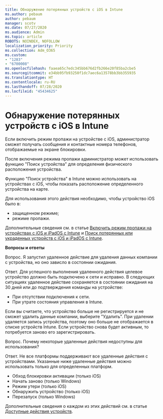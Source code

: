 ```yaml
---
title: Обнаружение потерянных устройств с iOS в Intune
ms.author: pebaum
author: pebaum
manager: scotv
ms.date: 07/27/2020
ms.audience: Admin
ms.topic: article
ROBOTS: NOINDEX, NOFOLLOW
localization_priority: Priority
ms.collection: Adm_O365
ms.custom:
- "1283"
- "6700008"
ms.openlocfilehash: faaea65c7edc345bb676d2fb266e20f85ba2cbe5
ms.sourcegitcommit: e34bb95fb93250f1dc7aec6a13578bb3bb355935
ms.translationtype: HT
ms.contentlocale: ru-RU
ms.lasthandoff: 07/28/2020
ms.locfileid: "45434625"
---
```

# <a name="locating-lost-ios-devices-with-intune"></a>Обнаружение потерянных устройств с iOS в Intune

Если включить режим пропажи на устройстве с iOS, администратор сможет получать сообщения и контактные номера телефонов, отображаемые на экране блокировки.

После включения режима пропажи администратор может использовать функцию "Поиск устройства" для определения физического расположения устройства.

Функцию "Поиск устройства" в Intune можно использовать на устройствах с iOS, чтобы показать расположение определенного устройства на карте.

Для использования этого действия необходимо, чтобы устройство iOS было в:

- защищенном режиме;
- режиме пропажи.

Дополнительные сведения см. в статье [Включить режим пропажи на устройствах с iOS и iPadOS с Intune](https://docs.microsoft.com/intune/device-lost-mode) и [Поиск потерянных или украденных устройств с iOS и iPadOS с Intune](https://docs.microsoft.com/intune/device-locate).

**Вопросы и ответы**

Вопрос. Я запустил удаленное действие для удаления данных компании с устройства, но оно зависло в состоянии ожидания.

Ответ. Для успешного выполнения удаленного действия целевое устройство должно быть подключено к сети и исправно. В следующих ситуациях удаленное действие сохраняется в состоянии ожидания на 30 дней или до подтверждения команды на устройстве:

- При отсутствии подключения к сети.
- При утрате состояния управления в Intune.

Если вы считаете, что устройство больше не регистрируется и не сможет удалить данные компании, выберите "Удалить". При удалении удаляется запись устройства, поэтому оно больше не отображается в списке устройств Intune. Если устройство снова будет активным, то потребуется заново его зарегистрировать.

Вопрос. Почему некоторые удаленные действия недоступны для использования?

Ответ. Не все платформы поддерживают все удаленные действия с устройствами. Указанные ниже удаленные действия можно использовать только для определенных платформ.

- Обход блокировки активации (только iOS)
- Начать заново (только Windows)
- Режим утери (только iOS)
- Обнаружить устройство (только iOS)
- Перезапуск (только Windows)

Дополнительные сведения о каждом из этих действий см. в статье [Доступные действия устройств](https://docs.microsoft.com/intune/device-management#available-device-actions).